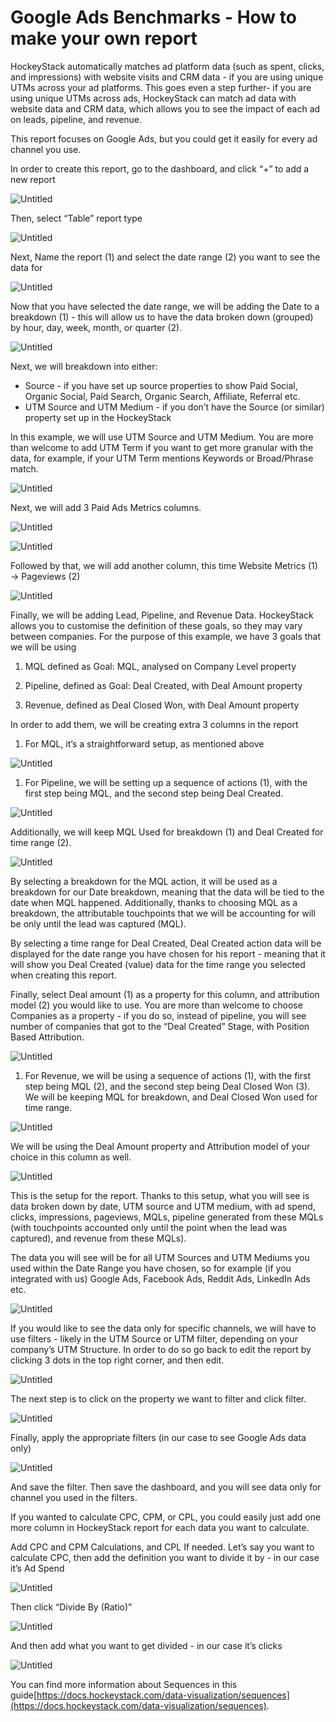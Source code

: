 # Google Ads Benchmarks - How to make your own report

HockeyStack automatically matches ad platform data (such as spent, clicks, and impressions) with website visits and CRM data - if you are using unique UTMs across your ad platforms. This goes even a step further- if you are using unique UTMs across ads, HockeyStack can match ad data with website data and CRM data, which allows you to see the impact of each ad on leads, pipeline, and revenue.

This report focuses on Google Ads, but you could get it easily for every ad channel you use.

In order to create this report, go to the dashboard, and click “+” to add a new report

![Untitled](Google-Ads-Benchmarks-How-to-make-your-own-repor/Untitled.png)

Then, select “Table” report type

![Untitled](Google-Ads-Benchmarks-How-to-make-your-own-repor/Untitled-1.png)

Next, Name the report (1) and select the date range (2) you want to see the data for

![Untitled](Google-Ads-Benchmarks-How-to-make-your-own-repor/Untitled-2.png)

Now that you have selected the date range, we will be adding the Date to a breakdown (1) - this will allow us to have the data broken down (grouped) by hour, day, week, month, or quarter (2).

![Untitled](Google-Ads-Benchmarks-How-to-make-your-own-repor/Untitled-3.png)

Next, we will breakdown into either:

- Source - if you have set up source properties to show Paid Social, Organic Social, Paid Search, Organic Search, Affiliate, Referral etc.
- UTM Source and UTM Medium - if you don’t have the Source (or similar) property set up in the HockeyStack

In this example, we will use UTM Source and UTM Medium. You are more than welcome to add UTM Term if you want to get more granular with the data, for example, if your UTM Term mentions Keywords or Broad/Phrase match.

![Untitled](Google-Ads-Benchmarks-How-to-make-your-own-repor/Untitled-4.png)

Next, we will add 3 Paid Ads Metrics columns.

![Untitled](Google-Ads-Benchmarks-How-to-make-your-own-repor/Untitled-5.png)

![Untitled](Google-Ads-Benchmarks-How-to-make-your-own-repor/Untitled-6.png)

Followed by that, we will add another column, this time Website Metrics (1)  -> Pageviews (2)

![Untitled](Google-Ads-Benchmarks-How-to-make-your-own-repor/Untitled-7.png)

Finally, we will be adding Lead, Pipeline, and Revenue Data. HockeyStack allows you to customise the definition of these goals, so they may vary between companies. For the purpose of this example, we have 3 goals that we will be using

1. MQL defined as Goal: MQL, analysed on Company Level property

2. Pipeline, defined as Goal: Deal Created, with Deal Amount property

3. Revenue, defined as Deal Closed Won, with Deal Amount property

In order to add them, we will be creating extra 3 columns in the report

1. For MQL, it’s a straightforward setup, as mentioned above

![Untitled](Google-Ads-Benchmarks-How-to-make-your-own-repor/Untitled-8.png)

1. For Pipeline, we will be setting up a sequence of actions (1), with the first step being MQL, and the second step being Deal Created.

![Untitled](Google-Ads-Benchmarks-How-to-make-your-own-repor/Untitled-9.png)

Additionally, we will keep MQL Used for breakdown (1) and Deal Created for time range (2).

![Untitled](Google-Ads-Benchmarks-How-to-make-your-own-repor/Untitled-10.png)

By selecting a breakdown for the MQL action, it will be used as a breakdown for our Date breakdown, meaning that the data will be tied to the date when MQL happened. Additionally, thanks to choosing MQL as a breakdown, the attributable touchpoints that we will be accounting for will be only until the lead was captured (MQL).

By selecting a time range for Deal Created, Deal Created action data will be displayed for the date range you have chosen for his report - meaning that it will show you Deal Created (value) data for the time range you selected when creating this report.

Finally, select Deal amount (1) as a property for this column, and attribution model (2) you would like to use. You are more than welcome to choose Companies as a property - if you do so, instead of pipeline, you will see number of companies that got to the “Deal Created” Stage, with Position Based Attribution.

![Untitled](Google-Ads-Benchmarks-How-to-make-your-own-repor/Untitled-11.png)

1. For Revenue, we will be using a sequence of actions (1), with the first step being MQL (2), and the second step being Deal Closed Won (3). We will be keeping MQL for breakdown, and Deal Closed Won used for time range.

![Untitled](Google-Ads-Benchmarks-How-to-make-your-own-repor/Untitled-12.png)

We will be using the Deal Amount property and Attribution model of your choice in this column as well.

![Untitled](Google-Ads-Benchmarks-How-to-make-your-own-repor/Untitled-13.png)

This is the setup for the report. Thanks to this setup, what you will see is data broken down by date, UTM source and UTM medium, with ad spend, clicks, impressions, pageviews, MQLs, pipeline generated from these MQLs (with touchpoints accounted only until the point when the lead was captured), and revenue from these MQLs).

The data you will see will be for all UTM Sources and UTM Mediums you used within the Date Range you have chosen, so for example (if you integrated with us) Google Ads, Facebook Ads, Reddit Ads, LinkedIn Ads etc.

![Untitled](Google-Ads-Benchmarks-How-to-make-your-own-repor/Untitled-14.png)

If you would like to see the data only for specific channels, we will have to use filters - likely in the UTM Source or UTM filter, depending on your company’s UTM Structure. In order to do so go back to edit the report by clicking 3 dots in the top right corner, and then edit.

![Untitled](Google-Ads-Benchmarks-How-to-make-your-own-repor/Untitled-15.png)

The next step is to click on the property we want to filter and click filter.

![Untitled](Google-Ads-Benchmarks-How-to-make-your-own-repor/Untitled-16.png)

Finally, apply the appropriate filters (in our case to see Google Ads data only)

![Untitled](Google-Ads-Benchmarks-How-to-make-your-own-repor/Untitled-17.png)

And save the filter. Then save the dashboard, and you will see data only for channel you used in the filters.

If you wanted to calculate CPC, CPM, or CPL, you could easily just add one more column in HockeyStack report for each data you want to calculate.

Add CPC and CPM Calculations, and CPL If needed. Let’s say you want to calculate CPC, then add the definition you want to divide it by - in our case it’s Ad Spend

![Untitled](Google-Ads-Benchmarks-How-to-make-your-own-repor/Untitled-18.png)

Then click “Divide By (Ratio)”

![Untitled](Google-Ads-Benchmarks-How-to-make-your-own-repor/Untitled-19.png)

And then add what you want to get divided - in our case it’s clicks

![Untitled](Google-Ads-Benchmarks-How-to-make-your-own-repor/Untitled-20.png)

You can find more information about Sequences in this guide[https://docs.hockeystack.com/data-visualization/sequences](https://docs.hockeystack.com/data-visualization/sequences).